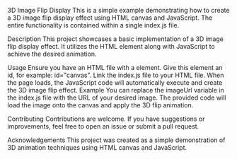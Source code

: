 3D Image Flip Display
This is a simple example demonstrating how to create a 3D image flip display effect using HTML canvas and JavaScript. The entire functionality is contained within a single index.js file.

Description
This project showcases a basic implementation of a 3D image flip display effect. It utilizes the HTML <canvas> element along with JavaScript to achieve the desired animation.

Usage
Ensure you have an HTML file with a <canvas> element. Give this element an id, for example: id="canvas".
Link the index.js file to your HTML file.
When the page loads, the JavaScript code will automatically execute and create the 3D image flip effect.
Example
You can replace the imageUrl variable in the index.js file with the URL of your desired image. The provided code will load the image onto the canvas and apply the 3D flip animation.

Contributing
Contributions are welcome. If you have suggestions or improvements, feel free to open an issue or submit a pull request.

Acknowledgements
This project was created as a simple demonstration of 3D animation techniques using HTML canvas and JavaScript.